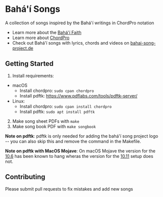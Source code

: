 # Bahá'í Songs
A collection of songs inspired by the Bahá'í writings in ChordPro notation
- Learn more about the [Bahá'í Faith](https://www.bahai.org/)
- Learn more about [ChordPro](https://www.chordpro.org)
- Check out Bahá'í songs with lyrics, chords and videos on [bahai-song-project.de](http://bahai-song-project.de)

## Getting Started
1. Install requirements:
  - macOS
     - Install chordpro: `sudo cpan chordpro`
     - Install pdftk: https://www.pdflabs.com/tools/pdftk-server/
   - Linux:
     - Install chordpro: `sudo cpan install chordpro`
     - Install pdftk: `sudo apt install pdftk`
2. Make song sheet PDFs with `make`
3. Make song book PDF with `make songbook`

__Note on pdftk__: 
pdftk is only needed for adding the bahá'í song project logo -- you can also skip this and remove the command in the Makefile.

__Note on pdftk with MacOS Mojave__: 
On macOS Mojave the version for the [10.6](https://www.pdflabs.com/tools/pdftk-the-pdf-toolkit/pdftk_server-2.02-mac_osx-10.6-setup.pkg) has been known to hang wheras the version for the [10.11](https://www.pdflabs.com/tools/pdftk-the-pdf-toolkit/pdftk_server-2.02-mac_osx-10.11-setup.pkg) setup does not.

## Contributing
Please submit pull requests to fix mistakes and add new songs
